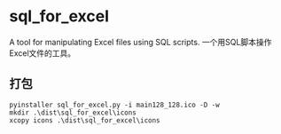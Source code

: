 # sql_for_excel
A tool for manipulating Excel files using SQL scripts. 一个用SQL脚本操作Excel文件的工具。

## 打包

```
pyinstaller sql_for_excel.py -i main128_128.ico -D -w
mkdir .\dist\sql_for_excel\icons
xcopy icons .\dist\sql_for_excel\icons
```
